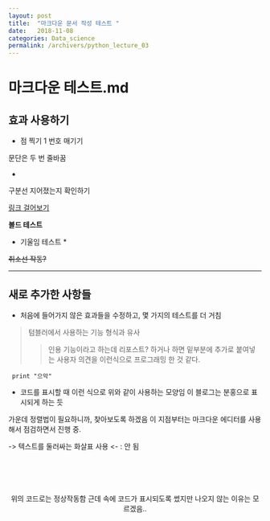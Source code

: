 ```yaml
---
layout: post
title:  "마크다운 문서 작성 테스트 "
date:   2018-11-08 
categories: Data_science
permalink: /archivers/python_lecture_03
---
```


# 마크다운 테스트.md

## 효과 사용하기
  * 점 찍기
  1 번호 매기기
  
  문단은 두 번 줄바꿈


  -

  구분선 지어졌는지 확인하기


  [링크 걸어보기](https://twitter.com)

 

  __볼드 테스트__



  * 기울임 테스트 *			


  ~~취소선 작동?~~

  

   - - - 
   
   ## 새로 추가한 사항들
   
 - 처음에 들어가지 않은 효과들을 수정하고, 몇 가지의 테스트를 더 거침


> 텀블러에서 사용하는 기능 형식과 유사
> > 인용 기능이라고 하는데 리포스트? 하거나 하면 밑부분에 추가로 붙여넣는 사용자 의견을 이런식으로 프로그래밍 한 것 같다.


<code> print "으악" </code>


- 코드를 표시할 때 이런 식으로 위와 같이  사용하는 모양임 이 블로그는 분홍으로 표시되게 하는 듯


가운데 정렬법이 필요하니까, 찾아보도록 하겠음
이 지점부터는 마크다운 에디터를 사용해서 점검하면서 진행 중.

-> 텍스트를 둘러싸는 화살표 사용 <-  :  안 됨

<code> <center> </center> </code> 


<center>   위의 코드로는 정상작동함 근데 속에 코드가 표시되도록 썼지만 나오지 않는 이유는 모르겠음..   </center> 
 

 
